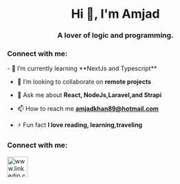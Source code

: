<h1 align="center">Hi 👋, I'm Amjad</h1>
<h3 align="center">A lover of logic and programming.</h3>
<h3 align="left">Connect with me:</h3>
- 🌱 I’m currently learning **NextJs and Typescript**

- 👯 I’m looking to collaborate on **remote projects**

- 💬 Ask me about **React, NodeJs,Laravel,and Strapi**

- 📫 How to reach me **amjadkhan89@hotmail.com**

  
- ⚡ Fun fact **I love reading, learning,traveling**

<h3 align="left">Connect with me:</h3>
<p align="left">

<a href="https://linkedin.com/in/amjadgul" target="blank">
<img width="48" height="48" src="https://img.icons8.com/fluency/48/linkedin.png" alt="www.linkedin.com/in/amjadgul"/></a>
